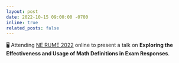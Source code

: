 ```yaml
---
layout: post
date: 2022-10-15 09:00:00 -0700
inline: true
related_posts: false
---
```


:desktop_computer: Attending [NE RUME 2022](https://sites.google.com/view/pcrg/events/nerume/6th-ne-rume-conference) online to present a talk on **Exploring the Effectiveness and Usage of Math Definitions in Exam Responses**.

